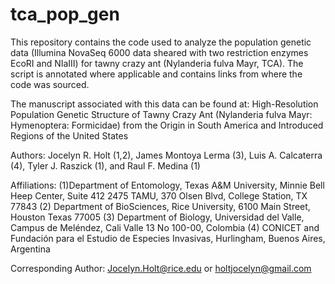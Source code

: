 # tca_pop_gen
This repository contains the code used to analyze the population genetic data (Illumina NovaSeq 6000 data sheared with two restriction enzymes EcoRI and NIaIII) for tawny crazy ant (Nylanderia fulva Mayr, TCA). The script is annotated where applicable and contains links from where the code was sourced.

The manuscript associated with this data can be found at:
High-Resolution Population Genetic Structure of Tawny Crazy Ant (Nylanderia fulva Mayr: Hymenoptera: Formicidae) from the Origin in South America and Introduced Regions of the United States

Authors:
Jocelyn R. Holt (1,2), James Montoya Lerma (3), Luis A. Calcaterra (4), Tyler J. Raszick (1), and Raul F. Medina (1)

Affiliations:
(1)Department of Entomology, Texas A&M University, Minnie Bell Heep Center, Suite 412 2475 TAMU, 370 Olsen Blvd, College Station, TX 77843 
(2) Department of BioSciences, Rice University, 6100 Main Street, Houston Texas 77005
(3) Department of Biology, Universidad del Valle, Campus de Meléndez, Cali Valle 13 No 100-00, Colombia 
(4) CONICET and Fundación para el Estudio de Especies Invasivas, Hurlingham, Buenos Aires, Argentina

Corresponding Author: Jocelyn.Holt@rice.edu or holtjocelyn@gmail.com
